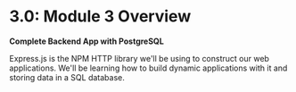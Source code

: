 # 3.0: Module 3 Overview

**Complete Backend App with PostgreSQL**

Express.js is the NPM HTTP library we'll be using to construct our web applications. We'll be learning how to build dynamic applications with it and storing data in a SQL database. 

